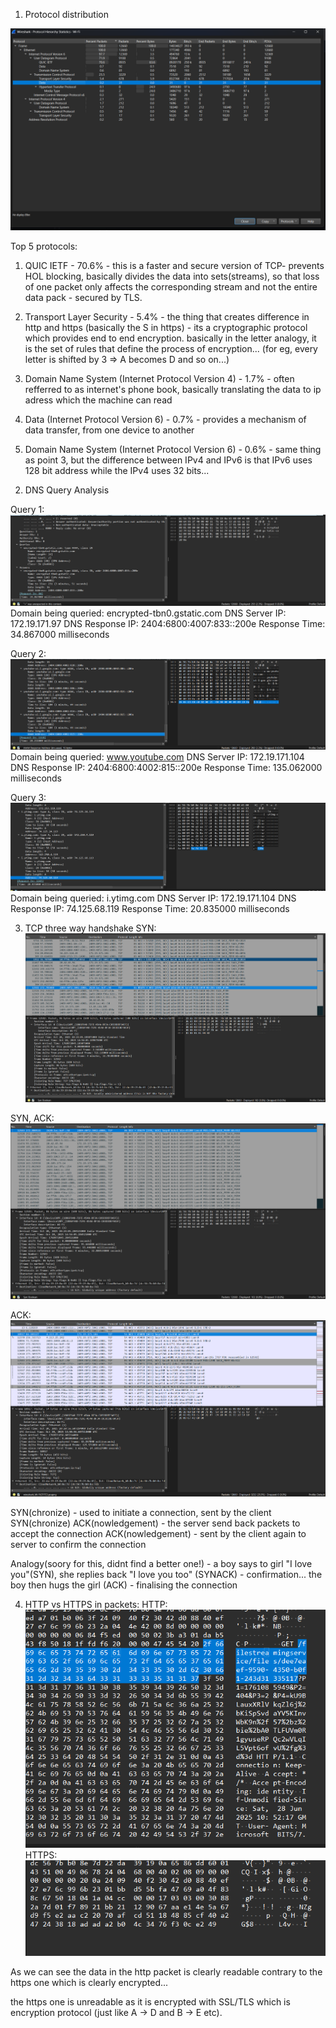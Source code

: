 1. Protocol distribution

![alt text](image.png)

Top 5 protocols:
1) QUIC IETF - 70.6% - this is a faster and secure version of TCP- prevents HOL blocking, basically divides the data into sets(streams), so that loss of one packet only affects the corresponding stream and not the entire data pack - secured by TLS.

2) Transport Layer Security - 5.4% - the thing that creates difference in http and https (basically the S in https) - its a cryptographic protocol which provides end to end encryption. basically in the letter analogy, it is the set of rules that define the process of encryption... (for eg, every letter is shifted by 3 => A becomes D and so on...)

3) Domain Name System (Internet Protocol Version 4) - 1.7% - often refferred to as internet's phone book, basically translating the data to ip adress which the machine can read

4) Data (Internet Protocol Version 6) - 0.7% - provides a mechanism of data transfer, from one device to another

5) Domain Name System (Internet Protocol Version 6) - 0.6% - same thing as point 3, but the difference between IPv4 and IPv6 is that IPv6 uses 128 bit address while the IPv4 uses 32 bits...

2. DNS Query Analysis

Query 1:
![alt text](image-3.png)
Domain being queried: encrypted-tbn0.gstatic.com
DNS Server IP: 172.19.171.97
DNS Response IP: 2404:6800:4007:833::200e
Response Time: 34.867000 milliseconds

Query 2:
![alt text](image-2.png)
Domain being queried: www.youtube.com
DNS Server IP: 172.19.171.104
DNS Response IP: 2404:6800:4002:815::200e
Response Time: 135.062000 milliseconds

Query 3:
![alt text](image-1.png)
Domain being queried: i.ytimg.com
DNS Server IP: 172.19.171.104
DNS Response IP: 74.125.68.119
Response Time: 20.835000 milliseconds

3. TCP three way handshake
SYN:
![alt text](image-4.png)

SYN, ACK:
![alt text](image-5.png)

ACK:
![alt text](image-6.png)

SYN(chronize) - used to initiate a connection, sent by the client
SYN(chronize) ACK(nowledgement) - the server send back packets to accept the connection
ACK(nowledgement) - sent by the client again to server to confirm the connection

Analogy(soory for this, didnt find a better one!) - a boy says to girl "I love you"(SYN), she replies back "I love you too" (SYNACK) - confirmation... the boy then hugs the girl (ACK) - finalising the connection

4. HTTP vs HTTPS in packets:
HTTP: ![alt text](image-7.png)
HTTPS: ![alt text](image-8.png)

As we can see the data in the http packet is clearly readable contrary to the https one which is clearly encrypted...

the https one is unreadable as it is encrypted with SSL/TLS which is encryption protocol (just like A -> D and B -> E etc).